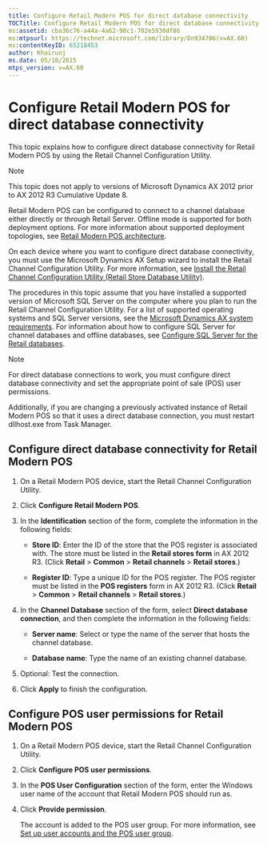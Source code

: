 ```yaml
---
title: Configure Retail Modern POS for direct database connectivity
TOCTitle: Configure Retail Modern POS for direct database connectivity
ms:assetid: cba36c76-a44a-4a62-90c1-702e5930df86
ms:mtpsurl: https://technet.microsoft.com/library/Dn934706(v=AX.60)
ms:contentKeyID: 65218453
author: Khairunj
ms.date: 05/18/2015
mtps_version: v=AX.60
---
```


# Configure Retail Modern POS for direct database connectivity 


This topic explains how to configure direct database connectivity for Retail Modern POS by using the Retail Channel Configuration Utility.


> [!NOTE]
> <P>This topic does not apply to versions of Microsoft Dynamics AX 2012 prior to AX 2012 R3 Cumulative Update 8.</P>



Retail Modern POS can be configured to connect to a channel database either directly or through Retail Server. Offline mode is supported for both deployment options. For more information about supported deployment topologies, see [Retail Modern POS architecture](retail-modern-pos-architecture.md).

On each device where you want to configure direct database connectivity, you must use the Microsoft Dynamics AX Setup wizard to install the Retail Channel Configuration Utility. For more information, see [Install the Retail Channel Configuration Utility (Retail Store Database Utility)](install-the-retail-channel-configuration-utility-retail-store-database-utility.md).

The procedures in this topic assume that you have installed a supported version of Microsoft SQL Server on the computer where you plan to run the Retail Channel Configuration Utility. For a list of supported operating systems and SQL Server versions, see the [Microsoft Dynamics AX system requirements](https://go.microsoft.com/fwlink/?linkid=165377). For information about how to configure SQL Server for channel databases and offline databases, see [Configure SQL Server for the Retail databases](configure-sql-server-for-the-retail-databases.md).


> [!NOTE]
> <P>For direct database connections to work, you must configure direct database connectivity and set the appropriate point of sale (POS) user permissions.</P>
> <P>Additionally, if you are changing a previously activated instance of Retail Modern POS so that it uses a direct database connection, you must restart dllhost.exe from Task Manager.</P>



## Configure direct database connectivity for Retail Modern POS

1.  On a Retail Modern POS device, start the Retail Channel Configuration Utility.

2.  Click **Configure Retail Modern POS**.

3.  In the **Identification** section of the form, complete the information in the following fields:
    
      - **Store ID**: Enter the ID of the store that the POS register is associated with. The store must be listed in the **Retail stores form** in AX 2012 R3. (Click **Retail** \> **Common** \> **Retail channels** \> **Retail stores**.)
    
      - **Register ID**: Type a unique ID for the POS register. The POS register must be listed in the **POS registers** form in AX 2012 R3. (Click **Retail** \> **Common** \> **Retail channels** \> **Retail stores**.)

4.  In the **Channel Database** section of the form, select **Direct database connection**, and then complete the information in the following fields:
    
      - **Server name**: Select or type the name of the server that hosts the channel database.
    
      - **Database name**: Type the name of an existing channel database.

5.  Optional: Test the connection.

6.  Click **Apply** to finish the configuration.

## Configure POS user permissions for Retail Modern POS

1.  On a Retail Modern POS device, start the Retail Channel Configuration Utility.

2.  Click **Configure POS user permissions**.

3.  In the **POS User Configuration** section of the form, enter the Windows user name of the account that Retail Modern POS should run as.

4.  Click **Provide permission**.
    
    The account is added to the POS user group. For more information, see [Set up user accounts and the POS user group](set-up-user-accounts-and-the-pos-user-group.md).

  



